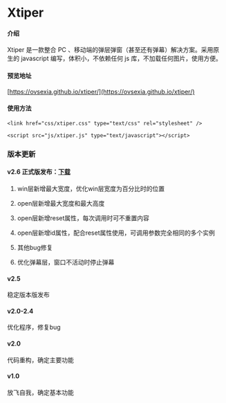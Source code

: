# Xtiper

#### 介绍
Xtiper 是一款整合 PC 、移动端的弹层弹窗（甚至还有弹幕）解决方案。采用原生的 javascript 编写，体积小，不依赖任何 js 库，不加载任何图片，使用方便。

#### 预览地址
[https://ovsexia.github.io/xtiper/](https://ovsexia.github.io/xtiper/)

#### 使用方法

`<link href="css/xtiper.css" type="text/css" rel="stylesheet" />`

`<script src="js/xtiper.js" type="text/javascript"></script>`


### 版本更新

#### v2.6 正式版发布：[下载](https://github.com/ovsexia/xtiper/releases/tag/v2.6.5)
1. win层新增最大宽度，优化win层宽度为百分比时的位置

2. open层新增最大宽度和最大高度

3. open层新增reset属性，每次调用时可不重置内容

4. open层新增id属性，配合reset属性使用，可调用参数完全相同的多个实例

5. 其他bug修复

6. 优化弹幕层，窗口不活动时停止弹幕

#### v2.5
稳定版本版发布

#### v2.0-2.4
优化程序，修复bug

#### v2.0
代码重构，确定主要功能

#### v1.0
放飞自我，确定基本功能